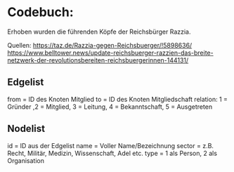 # Codebuch:

Erhoben wurden die führenden Köpfe der Reichsbürger Razzia.

Quellen: https://taz.de/Razzia-gegen-Reichsbuerger/!5898636/
         https://www.belltower.news/update-reichsbuerger-razzien-das-breite-netzwerk-der-revolutionsbereiten-reichsbuergerinnen-144131/


## Edgelist

from = ID des Knoten Mitglied
to = ID des Knoten Mitgliedschaft
relation: 1 = Gründer ,2 = Mitglied, 3 = Leitung, 4 = Bekanntschaft, 5 = Ausgetreten

## Nodelist
id = ID aus der Edgelist
name = Voller Name/Bezeichnung
sector = z.B. Recht, Militär, Medizin, Wissenschaft, Adel etc.
type = 1 als Person, 2 als Organisation